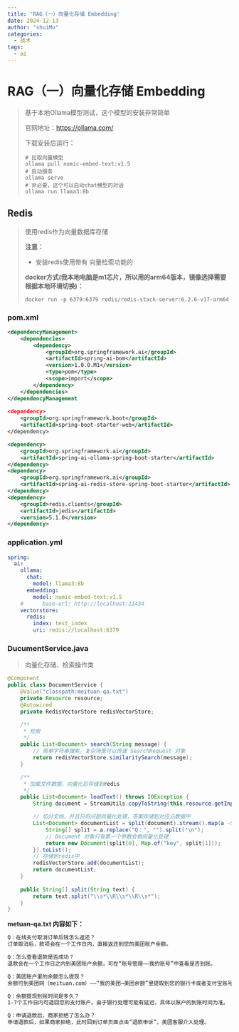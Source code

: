 ```yaml
---
title: 'RAG（一）向量化存储 Embedding'
date: 2024-12-13
author: "shuiMu"
categories:
  - 技术
tags:
  - ai
---
```

# RAG（一）向量化存储 Embedding

> 基于本地Ollama模型测试，这个模型的安装非常简单
>
> 官网地址：https://ollama.com/
>
> 下载安装后运行：
>
> ```shell
> # 拉取向量模型
> ollama pull nomic-embed-text:v1.5
> # 启动服务
> ollama serve
> # 非必要，这个可以启动chat模型的对话
> ollama run llama3:8b
> ```

## Redis

> 使用redis作为向量数据库存储
>
> **注意：**
>
> - 安装redis使用带有 向量检索功能的
>
> **docker方式(我本地电脑是m1芯片，所以用的arm64版本，镜像选择需要根据本地环境切换)：**
>
> ```shell
> docker run -p 6379:6379 redis/redis-stack-server:6.2.6-v17-arm64
> ```

### **pom.xml**

```xml
<dependencyManagement>
    <dependencies>
        <dependency>
            <groupId>org.springframework.ai</groupId>
            <artifactId>spring-ai-bom</artifactId>
            <version>1.0.0.M1</version>
            <type>pom</type>
            <scope>import</scope>
        </dependency>
    </dependencies>
</dependencyManagement
  
<dependency>
    <groupId>org.springframework.boot</groupId>
    <artifactId>spring-boot-starter-web</artifactId>
</dependency>

<dependency>
    <groupId>org.springframework.ai</groupId>
    <artifactId>spring-ai-ollama-spring-boot-starter</artifactId>
</dependency>
<dependency>
    <groupId>org.springframework.ai</groupId>
    <artifactId>spring-ai-redis-store-spring-boot-starter</artifactId>
</dependency>
<dependency>
    <groupId>redis.clients</groupId>
    <artifactId>jedis</artifactId>
    <version>5.1.0</version>
</dependency>
```

### application.yml

```yaml
spring:
  ai:
    ollama:
      chat:
        model: llama3:8b
      embedding:
        model: nomic-embed-text:v1.5
    #      base-url: http://localhost:11434
    vectorstore:
      redis:
        index: test_index
        uri: redis://localhost:6379
```

### DucumentService.java

> 向量化存储、检索操作类

```java
@Component
public class DocumentService {
    @Value("classpath:meituan-qa.txt")
    private Resource resource;
    @Autowired
    private RedisVectorStore redisVectorStore;

    /**
     * 检索
     */
    public List<Document> search(String message) {
        // 简单字符串搜索，复杂场景可以传递 SearchRequest 对象
        return redisVectorStore.similaritySearch(message);
    }

    /**
     * 加载文件数据，向量化后存储到redis
     */
    public List<Document> loadText() throws IOException {
        String document = StreamUtils.copyToString(this.resource.getInputStream(), Charset.defaultCharset());

        // 切分文档，并且只将问题向量化处理，答案存储到对应元数据中
        List<Document> documentList = split(document).stream().map(a -> {
            String[] split = a.replace("Q：", "").split("\n");
            // Document 对象只有第一个参数会做向量化处理
            return new Document(split[0], Map.of("key", split[1]));
        }).toList();
        // 存储到redis中
        redisVectorStore.add(documentList);
        return documentList;
    }
  
    public String[] split(String text) {
        return text.split("\\s*\\R\\s*\\R\\s*");
    }
}
```

**metuan-qa.txt 内容如下：**

```tex
Q：在线支付取消订单后钱怎么返还？
订单取消后，款项会在一个工作日内，直接返还到您的美团账户余额。

Q：怎么查看退款是否成功？
退款会在一个工作日之内到美团账户余额，可在“账号管理——我的账号”中查看是否到账。

Q：美团账户里的余额怎么提现？
余额可到美团网（meituan.com）——“我的美团→美团余额”里提取到您的银行卡或者支付宝账号，另外，余额也可直接用于支付外卖订单（限支持在线支付的商家）。

Q：余额提现到账时间是多久？
1-7个工作日内可退回您的支付账户。由于银行处理可能有延迟，具体以账户的到账时间为准。

Q：申请退款后，商家拒绝了怎么办？
申请退款后，如果商家拒绝，此时回到订单页面点击“退款申诉”，美团客服介入处理。
```

